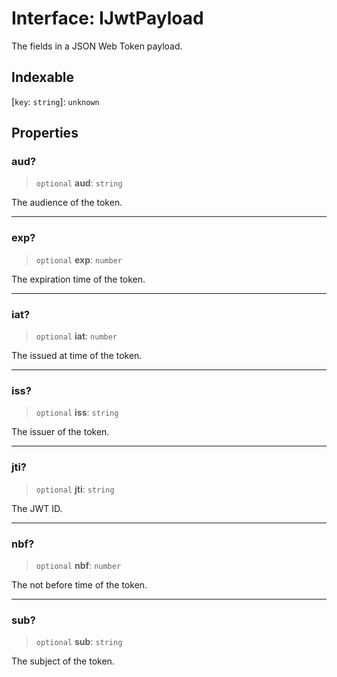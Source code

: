 # Interface: IJwtPayload

The fields in a JSON Web Token payload.

## Indexable

 \[`key`: `string`\]: `unknown`

## Properties

### aud?

> `optional` **aud**: `string`

The audience of the token.

***

### exp?

> `optional` **exp**: `number`

The expiration time of the token.

***

### iat?

> `optional` **iat**: `number`

The issued at time of the token.

***

### iss?

> `optional` **iss**: `string`

The issuer of the token.

***

### jti?

> `optional` **jti**: `string`

The JWT ID.

***

### nbf?

> `optional` **nbf**: `number`

The not before time of the token.

***

### sub?

> `optional` **sub**: `string`

The subject of the token.
